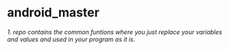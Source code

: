 # android_master

###### 1. repo contains the common funtions where you just replace your variables and values and used in your program as it is.


